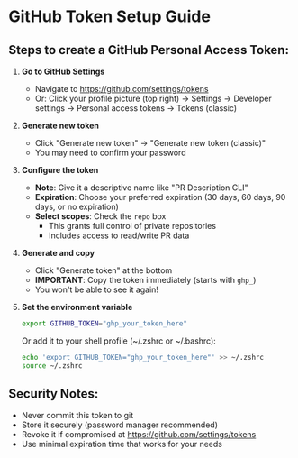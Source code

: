 # GitHub Token Setup Guide

## Steps to create a GitHub Personal Access Token:

1. **Go to GitHub Settings**
   - Navigate to https://github.com/settings/tokens
   - Or: Click your profile picture (top right) → Settings → Developer settings → Personal access tokens → Tokens (classic)

2. **Generate new token**
   - Click "Generate new token" → "Generate new token (classic)"
   - You may need to confirm your password

3. **Configure the token**
   - **Note**: Give it a descriptive name like "PR Description CLI"
   - **Expiration**: Choose your preferred expiration (30 days, 60 days, 90 days, or no expiration)
   - **Select scopes**: Check the `repo` box
     - This grants full control of private repositories
     - Includes access to read/write PR data

4. **Generate and copy**
   - Click "Generate token" at the bottom
   - **IMPORTANT**: Copy the token immediately (starts with `ghp_`)
   - You won't be able to see it again!

5. **Set the environment variable**
   ```bash
   export GITHUB_TOKEN="ghp_your_token_here"
   ```

   Or add it to your shell profile (~/.zshrc or ~/.bashrc):
   ```bash
   echo 'export GITHUB_TOKEN="ghp_your_token_here"' >> ~/.zshrc
   source ~/.zshrc
   ```

## Security Notes:
- Never commit this token to git
- Store it securely (password manager recommended)
- Revoke it if compromised at https://github.com/settings/tokens
- Use minimal expiration time that works for your needs
